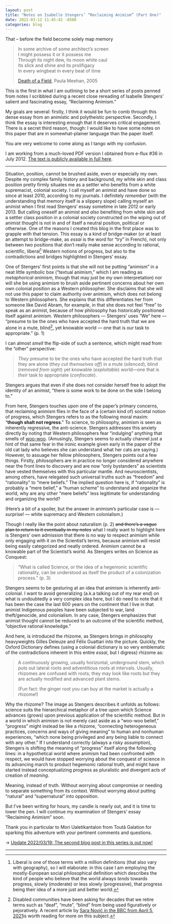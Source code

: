 ```yaml
---
layout: post
title: "Notes on Isabelle Stengers’ “Reclaiming Animism” (Part One)"
date: 2022-03-12 11:45:42 -0500
categories: blog
---
```


That – before the field become solely map memory  
> In some archive of some architect’s screen  
> I might possess it or it possess me  
> Through its night dew, its moon white caul  
> Its slick and shine and its prolifigacy  
> In every wingbeat in every beat of time
> 
> [Death of a Field](https://www.poetryinternational.org/pi/poem/3065/auto/0/0/Paula-Meehan/DEATH-OF-A-FIELD/en/tile), Paula Meehan, 2005

This is the first in what I am outlining to be a short series of posts penned from notes I scribbled during a recent close rereading of Isabelle Stengers’ salient and fascinating essay, “Reclaiming Animism.” 

My goals are several: firstly, I think it would be fun to comb through this dense essay from an animistic and polytheistic perspective. Secondly, I think the essay is interesting enough that it deserves critical engagement. There is a secret third reason, though: I would like to have some notes on this paper that are in somewhat-plainer language than the paper itself.

You are very welcome to come along as I tango with my confusion.

I am working from a much-loved PDF version I obtained from e-flux #36 in July 2012. [The text is publicly available in full here](https://www.e-flux.com/journal/36/61245/reclaiming-animism/).

---

Situation, position, cannot be brushed aside, even or especially my own. Despite my complex family history and background, my white skin and class position pretty firmly situates me as a settler who benefits from a white supremacist, colonial society. I call myself an animist and have done so since at least 2010, according to my journals. I definitely _remember_ (with the understanding that memory itself is a slippery slope) calling myself an animist when I first read Stengers’ essay sometime in late 2012 or early 2013. But calling oneself an animist and _also_ benefiting from white skin and a settler class position in a colonial society constructed on the wiping out of animist thought is not in and of itself a neutral position, political or otherwise. One of the reasons I created this blog in the first place was to grapple with that tension. This essay is a kind of bridge-maker (or at least an attempt to bridge-make, as _essai_ is the word for “try” in French), not only between two positions that don’t really make sense according to rational, scientific, liberal[^1] Western notions of progress, but also to the contradictions and bridges highlighted in Stengers’ essay. 

One of Stengers’ first points is that she will not be putting “animism” in a neat little symbolic box (“textual animism,” which I am reading as _metaphorical animism_, though that may just be my own interpretation) nor will she be using animism to brush aside pertinent concerns about her own own colonial position as a Western philosopher. She disclaims that she will not use this paper to claim authority over animism, which does not belong to Western philosophers. She explains that this differentiates her from someone like David Abram, for example, in that she does not feel “free” to speak as an animist, because of how philosophy has historically positioned itself against animism. Western philosophers — Stengers’ uses “We” here — “presume to be the ones who have accepted the hard truth that we are alone in a mute, blind[^2], yet knowable world — one that is our task to appropriate.” (p. 1)

I can almost _smell_ the flip-side of such a sentence, which might read from the “other” perspective: 

> _They_ presume to be the ones who have accepted the hard truth that they are alone (_they cut themselves off_) in a mute (_silenced_), blind (_removed from sight_) yet knowable (_exploitable_) world—one that is _their_ task to appropriate (_confiscate_).

Stengers argues that even if she does not consider herself free to adopt the identity of an animist, “there _is_ some work to be done on the side I belong to.” 

From here, Stengers touches upon one of the paper’s primary concerns, that reclaiming animism flies in the face of a (certain kind of) societal notion of progress, which Stengers refers to as the following moral maxim: “**though shalt not regress**.” To science, to philosophy, animism is seen as inherently regressive, the anti-science. Stengers addresses this anxiety directly by noting that Western philosophers fear “indulging” anything that smells of [woo-woo](https://en.wiktionary.org/wiki/woo_woo#Etymology_1). (Amusingly, Stengers seems to actually channel just a hint of that same fear in the ironic example given early in the paper of the old cat lady who believes she can understand what her cats are saying.) However, to assuage her fellow philosophers, Stengers points out a few things. Firstly, philosophers are in practice no longer considered anywhere near the front lines to discovery and are now “only bystanders” as scientists have vested themselves with this particular mantle. And neuroscientists, among others, have relegated such universal truths such as “freedom” and “rationality” to “mere beliefs.” The implied question here is, if “rationality” is probably a “mere belief,” a “human scheme” to understand and organize the world, why are any other “mere beliefs” less legitimate for understanding and organizing the world? 

(Here’s a bit of a spoiler, but the answer in animism’s particular case is — surprise! — white supremacy and Western colonialism.)

Though I really like the point about naturalism (p. 2) ~~and there’s a vague plan to return to it eventually in my notes~~ what I really want to highlight here is Stengers’ own admission that there is no way to respect animism while only engaging with it on the Scientist’s terms, because animism will resist being easily categorized and neatly ordered. Animism cannot be a knowable part of the Scientist’s world. As Stengers writes on Science as Conquest:

> “What is called Science, or the idea of a hegemonic scientific rationality, can be understood as itself the product of a colonization process.” (p. 3)

Stengers seems to be gesturing at an idea that animism is inherently anti-colonial. I want to avoid generalizing (a.k.a talking out of my rear end) on what is undoubtedly a very complex idea here, but I do need to note that it has been the case the last 600 years on the continent that I live in that animist Indigenous peoples have been subjected to war, land theft/genocide, and colonialism. In any case, Stengers emphasizes that animist thought cannot be reduced to an outcome of the scientific method, “objective rational knowledge.” 

And here, is introduced the rhizome, as Stengers brings in philosophy heavyweights Gilles Deleuze and Félix Guattari into the picture. Quickly, the Oxford Dictionary defines (using a colonial dictionary is so very emblematic of the contradictions inherent in this entire _essai_, but I digress) rhizome as:

> A continuously growing, usually horizontal, underground stem, which puts out lateral roots and adventitious roots at intervals. Usually, rhizomes are confused with roots; they may look like roots but they are actually modified and advanced plant stems. 
> 
> (Fun fact: the ginger root you can buy at the market is actually a rhizome!)

Why the rhizome? The image as Stengers describes it unfolds as follows: science suits the hierarchical metaphor of a tree upon which Science advances (grows) upon previous application of the scientific method. But in a world in which animism is not merely cast aside as a “woo-woo belief,” “progress” might instead be like a rhizome, “connecting heterogeneous practices, concerns and ways of giving meaning” to human and nonhuman experiences, “which none being privileged and any being liable to connect with any other.” If I understand correctly (always a risky assumption), Stengers is shifting the meaning of “progress” itself along the following lines: in a hypothetical world where animism had been confronted with respect, we would have stopped worrying about the conquest of science in its advancing march to product hegemonic rational truth, and might have started instead conceptualizing progress as pluralistic and divergent acts of creation of _meaning_.

Meaning, instead of truth. Without worrying about compromise or needing to separate something from its context. Without worrying about putting “natural” and “supernatural” into opposition.

But I’ve been writing for hours, my candle is nearly out, and it is time to lower the pen. I will continue my examination of Stengers’ essay “Reclaiming Animism” soon.

Thank you in particular to Mori Ualetikantalon from Toutâ Galation for sparking this adventure with your pertinent comments and questions. 

→ [Update 2022/03/19: The second blog post in this series is out now!]()

---

[^1]: Liberal is one of those terms with a million definitions (that also vary with geography), so I will elaborate: in this case I am employing the mostly-European social philosophical definition which describes the kind of people who believe that the world always _tends_ towards progress, slowly (moderate) or less slowly (progressive), that progress being their idea of a more just and better world.

[^2]: Disabled communities have been asking for decades that we retire terms such as “deaf”, “mute”, “blind” from being used figuratively or pejoratively. A recent article by [Sara Nović in the BBC from April 5, 2021](https://www.bbc.com/worklife/article/20210330-the-harmful-ableist-language-you-unknowingly-use)is worth reading for more on this subject.